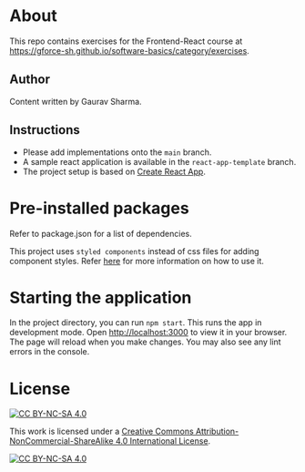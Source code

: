 # About

This repo contains exercises for the Frontend-React course
at https://gforce-sh.github.io/software-basics/category/exercises.

## Author

Content written by Gaurav Sharma.

## Instructions

- Please add implementations onto the `main` branch.
- A sample react application is available in the `react-app-template` branch.
- The project setup is based on [Create React App](https://create-react-app.dev).

# Pre-installed packages

Refer to package.json for a list of dependencies.

This project uses `styled components` instead of css files for adding component styles.
Refer [here](https://styled-components.com/docs/basics#getting-started) for more information on how to use it.

# Starting the application

In the project directory, you can run `npm start`. This runs the app in development mode.
Open [http://localhost:3000](http://localhost:3000) to view it in your browser. The page will reload when you make
changes. You may also see any lint errors in the console.

# License

[![CC BY-NC-SA 4.0][cc-by-nc-sa-shield]][cc-by-nc-sa]

This work is licensed under a
[Creative Commons Attribution-NonCommercial-ShareAlike 4.0 International License][cc-by-nc-sa].

[![CC BY-NC-SA 4.0][cc-by-nc-sa-image]][cc-by-nc-sa]

[cc-by-nc-sa]: http://creativecommons.org/licenses/by-nc-sa/4.0/

[cc-by-nc-sa-image]: https://licensebuttons.net/l/by-nc-sa/4.0/88x31.png

[cc-by-nc-sa-shield]: https://img.shields.io/badge/License-CC%20BY--NC--SA%204.0-lightgrey.svg
